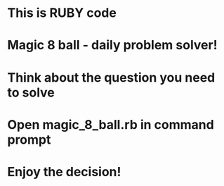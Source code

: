 # This is RUBY code
# Magic 8 ball - daily problem solver!
# Think about the question you need to solve
# Open magic_8_ball.rb in command prompt
# Enjoy the decision!
